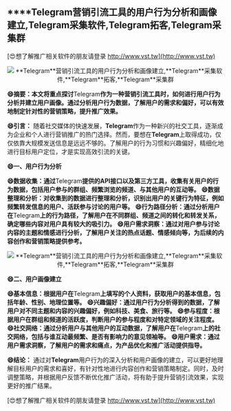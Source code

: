 ## ****Telegram**营销引流工具的用户行为分析和画像建立,**Telegram**采集软件,**Telegram**拓客,**Telegram**采集群**

[😍想了解推广相关软件的朋友请登录 http://www.vst.tw](http://www.vst.tw)

 <center><img src="https://vst.tw/MP4/tuiguang/png/6.png" alt="**Telegram**营销引流工具的用户行为分析和画像建立,**Telegram**采集软件,**Telegram**拓客,**Telegram**采集群"></center>

**😄摘要：本文将重点探讨**Telegram**作为一种营销引流工具时，如何进行用户行为分析并建立用户画像。通过分析用户行为数据，了解用户的需求和偏好，可以有效地制定针对性的营销策略，提升推广效果。**

**😄引言：**
随着社交媒体的快速发展，**Telegram**作为一种新兴的社交工具，逐渐成为企业和个人进行营销推广的热门选择。然而，要想在**Telegram**上取得成功，仅仅依靠大规模发送信息是远远不够的。了解用户的行为习惯和兴趣偏好，精细化地进行目标用户定位，才是实现高效引流的关键。

**😄一、用户行为分析**

**😄数据收集：通过**Telegram**提供的API接口以及第三方工具，收集有关用户的行为数据，包括用户参与的群组、频繁浏览的频道、与其他用户的互动等。**
**😄数据整理和分析：对收集到的数据进行整理和分析，识别出用户的关键行为特征，例如频繁转发信息的用户、活跃参与讨论的用户等。**
**😄行为路径分析：通过分析用户在**Telegram**上的行为路径，了解用户在不同群组、频道之间的转化和转发关系，确定哪些内容对用户具有较大的吸引力。**
**😄用户需求洞察：通过对用户参与讨论内容的主题和情感进行分析，了解用户关注的热点话题、情感倾向等，为后续的内容创作和营销策略提供参考。**

 <center><img src="https://vst.tw/MP4/tuiguang/png/8.png" alt="**Telegram**营销引流工具的用户行为分析和画像建立,**Telegram**采集软件,**Telegram**拓客,**Telegram**采集群"></center>

**😄二、用户画像建立**

**😄基本信息：根据用户在**Telegram**上填写的个人资料，获取用户的基本信息，包括年龄、性别、地理位置等。**
**😄兴趣偏好：通过用户行为分析得到的数据，了解用户对不同主题和内容的兴趣偏好，例如科技、美食、旅行等。**
**😄参与程度：根据用户在群组和频道的活跃度，判断用户的参与程度和对特定领域的关注程度。**
**😄社交网络：通过分析用户与其他用户的互动数据，了解用户在**Telegram**上的社交网络，包括与谁互动最频繁、是否有影响力的意见领袖等。**
**😄用户需求：通过用户需求洞察，了解用户的需求和痛点，为产品优化和推广活动提供指导。**

**😄结论：**
通过对**Telegram**用户行为的深入分析和用户画像的建立，可以更好地理解目标用户的需求和喜好，有针对性地进行内容创作和营销策略制定。同时，及时调整策略，并根据用户反馈不断优化推广活动，将有助于提升营销引流效果，实现更好的推广结果。

[😍想了解推广相关软件的朋友请登录 http://www.vst.tw](http://www.vst.tw)



